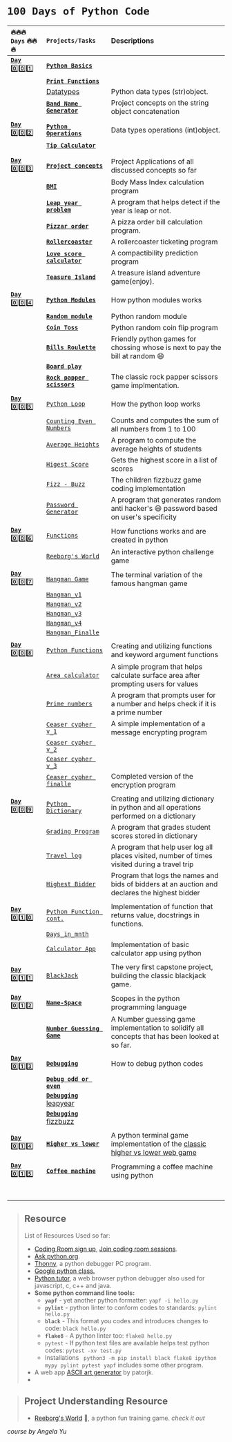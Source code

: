 # `100 Days of Python Code`

|   :fire::fire::fire:  `Days`    :fire::fire::fire:            |       `Projects/Tasks`             |                    Descriptions                            |
| :--------------------------------------- | :------------------------------- | :--------------------------------------------------------- |
| [**`Day`** :zero::zero::one:](Day1of100)|[**`Python Basics`**](Day1of100/data_type.py)|       |
|          | [**`Print Functions`**](Day1of100/print.py)  |            |
|   | [Datatypes](Day1of100/data_type.py)  | Python data types (str)object.  |
|           |[**`Band Name Generator`**](Day1of100/bandname_generator.py)|  Project concepts on the string object concatenation    |
||||
| [**`Day`** :zero::zero::two:](Day2of100/) | [**`Python Operations`**](Day2of100/operations.py)| Data types operations (int)object.    |
|       | [**`Tip Calculator`**](Day2of100/tip_calculator.py)|                 |
|       |                               |                               |
||||
| [**`Day`** :zero::zero::three:](Day3of100/)  |[**`Project concepts`**](Day3of100/)  | Project Applications of all discussed concepts so far  |
|     | [**`BMI`**](Day3of100/BMIv2.py) | Body Mass Index calculation program    |
|   | [**`Leap year problem`**](Day3of100/leapyear_problem.py)  | A program that helps detect if the year is leap or not.  |
|   | [**`Pizzar order`**](Day3of100/pizzar_order.py)  | A pizza order bill calculation program.  |
|   | [**`Rollercoaster`**](Day3of100/rollercoaster.py)  | A rollercoaster ticketing program  |
|   |  [**`Love score calculator`**]() | A compactibility prediction program  |
|   | [**`Teasure Island`**](Day3of100/treasure_island.py)  | A treasure island adventure game(enjoy).  |
||||
| [**`Day`** :zero::zero::four:](Day4of100/)   |    [**`Python Modules`**](Day4of100/my_module.py)| How python modules works   |
|       |   [**`Random module`**](Day4of100/random_mod.py) | Python random module  |
|   | [**`Coin Toss`**](Day4of100/coin_toss.py)  | Python random coin flip program  |
|   | [**`Bills Roulette`**](Day4of100/bills_roulette.py)  | Friendly python games for chossing whose is next to pay the bill at random :smile:  |
|   | [**`Board play`**](Day4of100/board_play.py)  |  |
|   | [**`Rock papper scissors`**](Day4of100/rock_papper_scissors.py)|The classic rock papper scissors game implmentation.  |
||||
| [**`Day`** :zero::zero::five:](Day5of100/)  |  [`Python Loop`](Day5of100/loops.py)  |   How the python loop works   |
|   | [`Counting Even Numbers`](Day5of100/count_evens.py)  |  Counts and computes the sum of all numbers from 1 to 100   |
|       | [`Average Heights`](Day5of100/avrg_heights.py)  |  A program to compute the average heights of students |
|       |   [`Higest Score`](Day5of100/highest_score.py)  |  Gets the highest score in a list of scores|
|       |   [`Fizz - Buzz`](Day5of100/fizzbuzz.py)| The children fizzbuzz game coding implementation  |
|       | [`Password Generator`](Day5of100/py_password_generator.py)  | A program that generates random anti hacker's :smile: password based on user's specificity|
|                   |                           |                                |
| [**`Day`** :zero::zero::six:](Day6of100/)  |  [`Functions`](Day6of100/functions.py)   |  How functions works and are created in python  |
|               |   [`Reeborg's World`](Day6of100/reeborgs_world.md)    |     An interactive python challenge game    |
|                   |                           |                               |
| [**`Day`** :zero::zero::seven:](Day7of100/)  |    [`Hangman Game`](Day7of100/)            | The terminal variation of the famous hangman game  |
|               |    [`Hangman_v1`](Day7of100/hangman_one.py)       |                                          |
|               |   [`Hangman_v2`](Day7of100/hangman_two.py)        |                                          |
|               |  [`Hangman_v3`](Day7of100/hangman_three.py)       |                                          |
|               |   [`Hangman_v4`](Day7of100/hangman_four.py)       |                                          |
|               |   [`Hangman_Finalle`](Day7of100/hangman_five.py)       |                                          |
|               |                                                   |                                          |     
| [**`Day`** :zero::zero::eight:](Day8of100/)  |[`Python Functions`](Day8of100/functions.py)| Creating and utilizing functions and keyword argument functions     |
|       | [`Area calculator`](Day8of100/area_calculator.py)  | A simple program that helps calculate surface area after prompting users for values |
|       | [`Prime numbers`](Day8of100/prime_numbers.py)  |  A program that prompts user for a number and helps check if it is a prime number  |
|       | [`Ceaser cypher v_1`](Day8of100/ceaser_cypher.py) | A simple implementation of a message encrypting program |
|       | [`Ceaser cypher v_2`](Day8of100/ceaser_cypher_2.py)  ||
|       | [`Ceaser cypher v_3`](Day8of100/ceaser_cypher_3.py)  ||
|       | [`Ceaser cypher finalle`](Day8of100/ceaser_de_cypher_finale.py)  |  Completed version of the encryption program  |
||||
|[**`Day`** :zero::zero::nine:](Day9of100) | [`Python Dictionary`](Day9of100/dictionary.py) |Creating and utilizing dictionary in python and all operations performed on a dictionary |
|       |[`Grading Program`](Day9of100/grading_program.py)  |A program that grades student scores stored in dictionary|
|       |[`Travel log`](Day9of100/travel_log.py)  | A program that help user log all places visited, number of times visited during a travel trip|
|   | [`Highest Bidder`](Day9of100/highest_bidder.py)|  Program that logs the names and bids of bidders at an auction and declares the highest bidder  |
||||
| [**`Day`** :zero::one::zero:](Day10of100/ )  | [`Python Function cont.`](Day10_of_100/function_cont.py )  | Implementation of function that returns value, docstrings in functions. |
|   | [`Days_in_mnth`](Day10_of_100/days_in_mth.py)  |   |
|   | [`Calculator App`](Day10_of_100/calculator.py)| Implementation of basic calculator app using python  |
||||
|  [**`Day`** :zero::one::one:](Day11_of_100/) | [`BlackJack`](Day11_of_100/black_jack.py) | The very first capstone project, building the classic blackjack game. |
|   |   ||
| [**`Day`** :zero::one::two:]()  |  [**`Name-Space`**](Day12_of_100/namespace.py)| Scopes in the python programming language   |
|   | [**`Number Guessing Game`**](Day12_of_100/number_guessing_game.py )| A Number guessing game implementation to solidify all concepts that has been looked at so far. |
||||
| [**`Day`** :zero::one::three:](Day13_of_100/)  | [**`Debugging`**](Day13_of_100/debugging.py)|  How to debug python codes   |
|   | [**`Debug odd or even`**](Day13_of_100/debug_odd_or_even.py)  |   |
|   | [**`Debugging`**](Day13_of_100/debug_leapyear.py) [leapyear](Day3of100/leapyear_problem.py)  ||
|   | [**`Debugging`**](Day13_of_100/debug_fizzbuzz.py) [fizzbuzz](Day5of100/fizzbuzz.py/) |   |
||||
|[**`Day`** :zero::one::four:](Day14_of_100/) | [**`Higher vs lower`**](Day14_of_100/higher_vs_lower_game.py) | A python terminal game implementation of the [classic higher vs lower web game](http://www.higherlowergame.com/) |
||||
| [**`Day`** :zero::one::five:](Day15_of_100/) |  [**`Coffee machine`**](Day15_of_100/coffee_machine.py)  | Programming a coffee machine using python |
||||
|   |||
||||
||||
||||
||||
||||



> ## Resource
> List of Resources Used so far:  
> - [Coding Room sign up](https://app.codingrooms.com/), [Join coding room sessions](https://app.codingrooms.com/management/courses/join-by-code/4J6slZE6).  
> - [Ask python.org](https://www.askpython.com/).  
> - [Thonny](https://thonny.org/), a python debugger PC program.  
> - [Google python class.](https://developers.google.com/edu/python/)  
> - [Python tutor](https://pythontutor.com), a web browser python debugger also used for javascript, c, c++ and java.  
> - **Some python command line tools:**  
>   - **`yapf`** - yet another python formatter: `yapf -i hello.py`  
>   - **`pylint`** - python linter to conform codes to standards: `pylint hello.py`  
>   - **`black`**  - This format you codes and introduces changes to code: `black hello.py`
>   - **`flake8`**  - A python linter too: `flake8 hello.py`
>   - `pytest` - If python test files are available helps test python codes: `pytest -xv test.py`  
>   - Installations ` python3 -m pip install black flake8 ipython mypy pylint pytest yapf` includes some other program.  
> - A web app [ASCII art generator](http://patorjk.com/software/taag/#p=display&f=Graffiti&t=Type%20Something%20) by patorjk.  
> - 



> ## Project Understanding Resource
> - [Reeborg's World](https://reeborg.ca/reeborg.html?lang=en&mode=python&menu=worlds%2Fmenus%2Freeborg_intro_en.json&name=Alone&url=worlds%2Ftutorial_en%2Falone.json) :robot:, a python fun training game. *check it out*  
> 






*course by Angela Yu*
